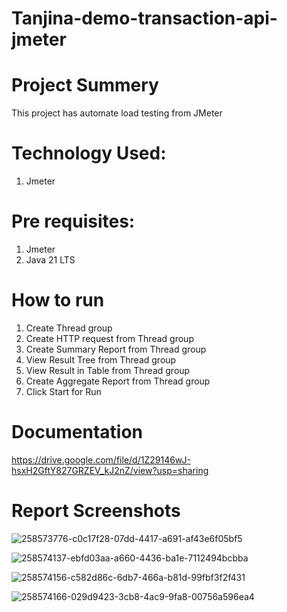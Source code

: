 # Tanjina-demo-transaction-api-jmeter
# Project Summery
This project has automate load testing from JMeter

# Technology Used:
1. Jmeter

# Pre requisites:
1. Jmeter
2.  Java 21 LTS

# How to run
1. Create Thread group
2. Create HTTP request from Thread group
3. Create Summary Report from Thread group
4. View Result Tree from Thread group
5. View Result in Table from Thread group
6. Create Aggregate Report from Thread group
7. Click Start for Run

# Documentation
https://drive.google.com/file/d/1Z29146wJ-hsxH2GftY827GRZEV_kJ2nZ/view?usp=sharing
# Report Screenshots


![258573776-c0c17f28-07dd-4417-a691-af43e6f05bf5](https://github.com/Tanjinahasan/Tanjina-demo-transaction-api-jmeter/assets/49097888/fc3b783f-264e-47f0-841e-763ba8ebce3d)

![258574137-ebfd03aa-a660-4436-ba1e-7112494bcbba](https://github.com/Tanjinahasan/Tanjina-demo-transaction-api-jmeter/assets/49097888/84b8ad25-9fba-48a0-8570-7786eedc9cef)

![258574156-c582d86c-6db7-466a-b81d-99fbf3f2f431](https://github.com/Tanjinahasan/Tanjina-demo-transaction-api-jmeter/assets/49097888/7e739529-38d7-4114-8479-c9f52d7f2bd4)

![258574166-029d9423-3cb8-4ac9-9fa8-00756a596ea4](https://github.com/Tanjinahasan/Tanjina-demo-transaction-api-jmeter/assets/49097888/2bc0cccf-995b-49ab-a24d-d8798f5af3a8)










